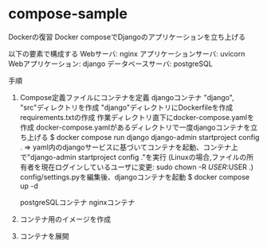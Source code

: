 # compose-sample
Dockerの復習
Docker composeでDjangoのアプリケーションを立ち上げる

以下の要素で構成する
    Webサーバ: nginx
    アプリケーションサーバ: uvicorn
    Webアプリケーション: django
    データベースサーバ: postgreSQL

手順
1. Compose定義ファイルにコンテナを定義
    djangoコンテナ
        "django", "src"ディレクトリを作成
        "django"ディレクトリにDockerfileを作成
        requirements.txtの作成
    作業ディレクトリ直下にdocker-compose.yamlを作成
    docker-compose.yamlがあるディレクトリで一度djangoコンテナを立ち上げる
        $ docker compose run django django-admin startproject config .
        => yaml内のdjangoサービスに基づいてコンテナを起動、コンテナ上で"django-admin startproject config ."を実行
        (Linuxの場合,ファイルの所有者を現在ログインしているユーザに変更: sudo chown -R $USER:$USER .)
    config/settings.pyを編集後、djangoコンテナを起動
        $ docker compose up -d
    
    
    postgreSQLコンテナ
    nginxコンテナ
2. コンテナ用のイメージを作成
3. コンテナを展開